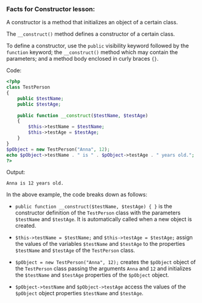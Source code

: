 ### Facts for Constructor lesson:

A constructor is a method that initializes an object of a certain class.

The `__construct()` method defines a constructor of a certain class. 

To define a constructor, use the `public` visibility keyword followed by the `function` keyword; the `__construct()` method which may contain the parameters; and a method body enclosed in curly braces `{}`.

Code:

```php
<?php
class TestPerson 
{
    public $testName;
    public $testAge;
	
    public function __construct($testName, $testAge)
    {
        $this->testName = $testName;
        $this->testAge = $testAge;
    }
}
$pObject = new TestPerson("Anna", 12);
echo $pObject->testName . " is " . $pObject->testAge . " years old.";
?>
```

Output:
```
Anna is 12 years old.
```

In the above example, the code breaks down as follows:

 - `public function __construct($testName, $testAge) { }` is the constructor definition of the `TestPerson` class with the parameters `$testName` and `$testAge`. It is automatically called when a new object is created.

 - `$this->testName = $testName;` and `$this->testAge = $testAge;` assign the values of the variables `$testName` and `$testAge` to the properties `$testName` and `$testAge` of the `TestPerson` class.

 - `$pObject = new TestPerson("Anna", 12);` creates the `$pObject` object of the `TestPerson` class passing the arguments `Anna` and `12` and initializes the `$testName` and `$testAge` properties of the `$pObject` object.

 - `$pObject->testName` and `$pObject->testAge` access the values of the `$pObject` object properties `$testName` and `$testAge`.
